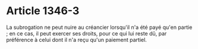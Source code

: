 # Article 1346-3

La subrogation ne peut nuire au créancier lorsqu'il n'a été payé qu'en partie ; en ce cas, il peut exercer ses droits, pour ce qui lui reste dû, par préférence à celui dont il n'a reçu qu'un paiement partiel.
